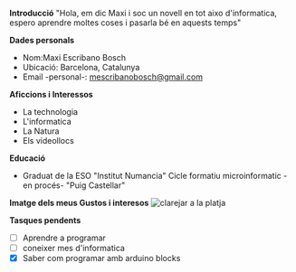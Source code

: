**Introducció**
"Hola, em dic Maxi i soc un novell en tot aixo d'informatica, espero aprendre moltes coses i pasarla bé en aquests temps"

**Dades personals**
* Nom:Maxi Escribano Bosch
* Ubicació: Barcelona, Catalunya
* Email -personal-: mescribanobosch@gmail.com

**Aficcions i Interessos**
* La technologia
* L'informatica
* La Natura
* Els videollocs

**Educació**
* Graduat de la ESO
  "Institut Numancia"
  Cicle formatiu microinformatic -en procés-
  "Puig Castellar"

**Imatge dels meus Gustos i interesos**
![clarejar a la platja](<img width="900" height="656" alt="Captura de pantalla de 2025-09-25 13-58-35" src="https://github.com/user-attachments/assets/9cedb154-e925-4bf2-9615-b2b0b8e9f8a8" />)


**Tasques pendents**
- [ ] Aprendre a programar
- [ ] coneixer mes d'informatica
- [X] Saber com programar amb arduino blocks
